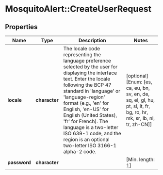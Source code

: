 # MosquitoAlert::CreateUserRequest


## Properties
Name | Type | Description | Notes
------------ | ------------- | ------------- | -------------
**locale** | **character** | The locale code representing the language preference selected by the user for displaying the interface text. Enter the locale following the BCP 47 standard in &#39;language&#39; or &#39;language-region&#39; format (e.g., &#39;en&#39; for English, &#39;en-US&#39; for English (United States), &#39;fr&#39; for French). The language is a two-letter ISO 639-1 code, and the region is an optional two-letter ISO 3166-1 alpha-2 code. | [optional] [Enum: [es, ca, eu, bn, sv, en, de, sq, el, gl, hu, pt, sl, it, fr, bg, ro, hr, mk, sr, lb, nl, tr, zh-CN]] 
**password** | **character** |  | [Min. length: 1] 


